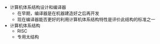 * 计算机体系结构设计和编译器
    - 在早期，编译器是在机器建造好之后再开发
    - 现在编译器能否更好的利用计算机体系结构特性是评价此结构的标准之一
* 计算机体系结构
    - RISC
    - 专用太结构

